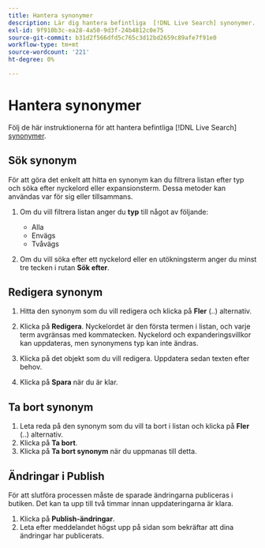 ```yaml
---
title: Hantera synonymer
description: Lär dig hantera befintliga  [!DNL Live Search] synonymer.
exl-id: 9f910b3c-ea28-4a50-9d3f-24b4812c0e75
source-git-commit: b31d2f566dfd5c765c3d12bd2659c89afe7f91e0
workflow-type: tm+mt
source-wordcount: '221'
ht-degree: 0%

---
```


# Hantera synonymer

Följ de här instruktionerna för att hantera befintliga [!DNL Live Search] [synonymer](synonyms.md).

## Sök synonym

För att göra det enkelt att hitta en synonym kan du filtrera listan efter typ och söka efter nyckelord eller expansionsterm.  Dessa metoder kan användas var för sig eller tillsammans.

1. Om du vill filtrera listan anger du **typ** till något av följande:

   * Alla
   * Envägs
   * Tvåvägs

1. Om du vill söka efter ett nyckelord eller en utökningsterm anger du minst tre tecken i rutan **Sök efter**.

## Redigera synonym

1. Hitta den synonym som du vill redigera och klicka på **Fler** (..) alternativ.

1. Klicka på **Redigera**.
Nyckelordet är den första termen i listan, och varje term avgränsas med kommatecken. Nyckelord och expanderingsvillkor kan uppdateras, men synonymens typ kan inte ändras.
1. Klicka på det objekt som du vill redigera. Uppdatera sedan texten efter behov.

1. Klicka på **Spara** när du är klar.

## Ta bort synonym

1. Leta reda på den synonym som du vill ta bort i listan och klicka på **Fler** (..) alternativ.
1. Klicka på **Ta bort**.
1. Klicka på **Ta bort synonym** när du uppmanas till detta.

## Ändringar i Publish

För att slutföra processen måste de sparade ändringarna publiceras i butiken. Det kan ta upp till två timmar innan uppdateringarna är klara.

1. Klicka på **Publish-ändringar**.
1. Leta efter meddelandet högst upp på sidan som bekräftar att dina ändringar har publicerats.
